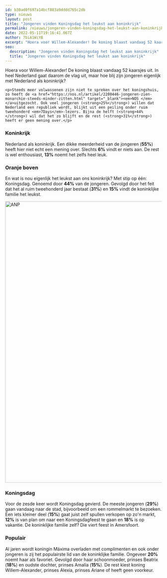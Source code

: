 ```yaml
---
id: b30ad0f697a14bcf883a9dddd765c2db
type: nieuws
layout: post
title: "Jongeren vinden Koningsdag het leukst aan koninkrijk"
permalink: /nieuws/jongeren-vinden-koningsdag-het-leukst-aan-koninkrijk/
date: 2022-05-11T19:16:41.067Z
author: 7biA1WiYB
excerpt: "Hoera voor Willem-Alexander! De koning blaast vandaag 52 kaarsjes uit. In heel Nederland gaat daarom de vlag uit, maar hoe blij zijn jongeren eigenlijk met Nederland als koninkrijk?  "
seo:
  description: "Jongeren vinden Koningsdag het leukst aan koninkrijk"
  title: "Jongeren vinden Koningsdag het leukst aan koninkrijk"
---
```

Hoera voor Willem-Alexander! De koning blaast vandaag 52 kaarsjes uit. In heel Nederland gaat daarom de vlag uit, maar hoe blij zijn jongeren eigenlijk met Nederland als koninkrijk?  

    <p>Steeds meer volwassenen zijn niet te spreken over het koningshuis, zo heeft de <a href="https://nos.nl/artikel/2280446-jongeren-zien-monarchie-steeds-minder-zitten.html" target="_blank"><em>NOS </em></a>uitgezocht. Ook veel jongeren (<strong>25%</strong>) willen dat Nederland een republiek wordt, blijkt uit een peiling onder ruim tweehonderd <em>7Days</em>-lezers. Bijna de helft (<strong>44%</strong>) wil dat het zo blijft en de rest (<strong>31%</strong>) heeft er geen mening over.</p>
<h3>Koninkrijk</h3>
<p>Nederland als koninkrijk. Een dikke meerderheid van de jongeren (<strong>55%</strong>) heeft hier niet echt een mening over. Slechts <strong>6%</strong> vindt er niets aan. De rest is wel enthousiast, <strong>13%</strong> noemt het zelfs heel leuk.</p>
<h3>Oranje boven</h3>
<p>En wat is nou eigenlijk het leukst aan ons koninkrijk? Met stip op één: Koningsdag. Genoemd door <strong>44% </strong>van de jongeren. Gevolgd door het feit dat het al ruim tweehonderd jaar bestaat (<strong>31%</strong>) en <strong>15%</strong> vindt de koninklijke familie het leukst.</p>
<p><div class="media media-element-container media-default"><div id="file-536978" class="file file-image file-image-png">

        
  
  <div class="content">
    <img alt="ANP" title="Foto: ANP" height="903" width="1429" class="media-element file-default" data-delta="1" src="https://7dagen.netlify.app/sites/default/files/Koning%20en%20koningin.png">  </div>

  
</div>
</div>
<h3>Koningsdag</h3>
<p>Voor de zesde keer wordt Koningsdag gevierd. De meeste jongeren (<strong>29%</strong>) gaan vandaag naar de stad, bijvoorbeeld om een rommelmarkt te bezoeken. Een iets kleiner deel (<strong>15%</strong>) gaat juist zelf spullen verkopen op zo'n markt, <strong>12%</strong> is van plan om naar een Koningsdagfeest te gaan en <strong>18%</strong> is op vakantie. De koninklijke familie zelf? Die viert feest in Amersfoort.</p>
<h3>Populair</h3>
<p>Al jaren wordt koningin Máxima overladen met complimenten en ook onder jongeren is zij het populairste lid van de koninklijke familie. Ongeveer <strong>20%</strong> noemt haar als favoriet. Gevolgd door haar schoonmoeder, prinses Beatrix (<strong>18%</strong>) en oudste dochter, prinses Amalia (<strong>15%</strong>). De rest kiest koning Willem-Alexander, prinses Alexia, prinses Ariane of heeft geen voorkeur.</p>  
